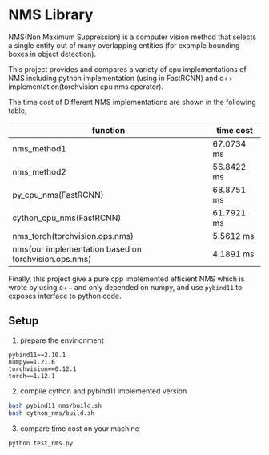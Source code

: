 # NMS Library

NMS(Non Maximum Suppression) is a computer vision method that selects a single entity out of many overlapping entities (for example bounding boxes in object detection).

This project provides and compares a variety of cpu implementations of NMS including python implementation (using in FastRCNN) and c++ implementation(torchvision cpu nms operator).


The time cost of Different NMS implementations are shown in the following table,

| function                                             | time cost  |
| ---------------------------------------------------- | ---------- |
| nms_method1                                          | 67.0734 ms |
| nms_method2                                          | 56.8422 ms |
| py_cpu_nms(FastRCNN)                                 | 68.8751 ms |
| cython_cpu_nms(FastRCNN)                             | 61.7921 ms |
| nms_torch(torchvision.ops.nms)                       | 5.5612 ms  |
| nms(our implementation based on torchvision.ops.nms) | 4.1891 ms  |


Finally, this project give a pure cpp implemented efficient NMS which is wrote by using c++ and only depended on numpy, and use `pybind11` to exposes interface to python code.


## Setup

1. prepare the envirionment

```
pybind11==2.10.1
numpy==1.21.6
torchvision==0.12.1
torch==1.12.1
```

2. compile cython and pybind11 implemented version

```bash
bash pybind11_nms/build.sh
bash cython_nms/build.sh
```

3. compare time cost on your machine

```
python test_nms.py
```